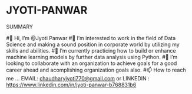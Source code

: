 # JYOTI-PANWAR
SUMMARY

#👋 Hi, I’m @Jyoti Panwar
#👀 I’m interested to work in the field of Data Science and making a sound position in corporate world by utilizing my skills and abilities.
#🌱 I’m currently practicing how to build or enhance machine learning models by further data analysis using Python.
#💞️ I’m looking to collaborate with an organization to achieve goals for a good career ahead and acomplishing organization goals also.
#📫 How to reach me ... EMAIL: chaudharyjyoti770@gmail.com   or LINKEDIN : https://www.linkedin.com/in/jyoti-panwar-b768831b6 
